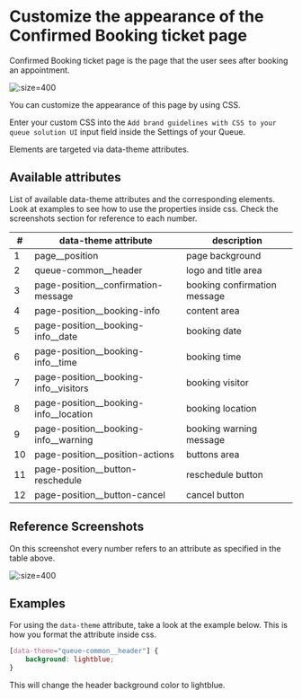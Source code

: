 # Customize the appearance of the Confirmed Booking ticket page

Confirmed Booking ticket page is the page that the user sees after booking an appointment.

![](/assets/draft-ticket.png ":size=400")

You can customize the appearance of this page by using CSS.

Enter your custom CSS into the `Add brand guidelines with CSS to your queue solution UI` input field inside the Settings of your Queue. 

Elements are targeted via data-theme attributes.

## Available attributes

List of available data-theme attributes and the corresponding elements. Look at examples to see how to use the properties inside css. Check the screenshots section for reference to each number.


| #   | data-theme attribute                  | description                          |
| --- |---------------------------------------|--------------------------------------|
| 1   | page__position                        | page background                      |
| 2   | queue-common__header                  | logo and title area                  |
| 3   | page-position__confirmation-message   | booking confirmation message         |
| 4   | page-position__booking-info           | content area                         |
| 5   | page-position__booking-info__date     | booking date                         |
| 6   | page-position__booking-info__time     | booking time                         |
| 7   | page-position__booking-info__visitors | booking visitor                      |
| 8   | page-position__booking-info__location | booking location                     |
| 9   | page-position__booking-info__warning  | booking warning message              |
| 10  | page-position__position-actions       | buttons area                         |
| 11  | page-position__button-reschedule      | reschedule button                    |
| 12  | page-position__button-cancel          | cancel button                        |

## Reference Screenshots

On this screenshot every number refers to an attribute as specified in the table above.

![](/assets/draft-ticket-ref.png ":size=400")

## Examples

For using the `data-theme` attribute, take a look at the example below. This is how you format the attribute inside css.

```css
[data-theme="queue-common__header"] {
    background: lightblue;
}
```

This will change the header background color to lightblue.

